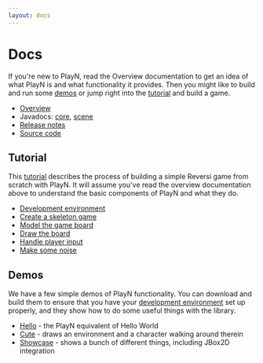 ```yaml
---
layout: docs
---
```


# Docs

If you're new to PlayN, read the Overview documentation to get an idea of what PlayN is and what
functionality it provides. Then you might like to build and run some [demos](#demos) or jump right
into the [tutorial](tutorial.html) and build a game.

* [Overview](overview.html)
* Javadocs: [core](api/core/),  [scene](api/scene/)
* [Release notes](release/notes.html)
* [Source code](http://github.com/playn/playn)

## Tutorial

This [tutorial](tutorial.html) describes the process of building a simple Reversi game from scratch
with PlayN. It will assume you've read the overview documentation above to understand the basic
components of PlayN and what they do.

* [Development environment](setup.html)
* [Create a skeleton game](skeleton.html)
* [Model the game board](tutorial.html#modeling)
* [Draw the board](tutorial.html#drawing)
* [Handle player input](tutorial.html#input)
* [Make some noise](tutorial.html#audio)

## Demos

We have a few simple demos of PlayN functionality. You can download and build them to ensure that
you have your [development environment](setup.html) set up properly, and they show how to do some
useful things with the library.

* [Hello] - the PlayN equivalent of Hello World
* [Cute] - draws an environment and a character walking around therein
* [Showcase] - shows a bunch of different things, including JBox2D integration

[Hello]: http://github.com/playn/playn-samples/tree/master/hello
[Cute]: http://github.com/playn/playn-samples/tree/master/cute
[Showcase]: http://github.com/playn/playn-samples/tree/master/showcase
